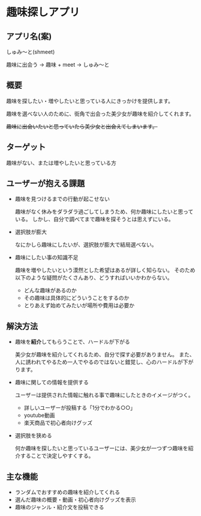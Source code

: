 # 趣味探しアプリ

## アプリ名(案)

しゅみ〜と(shmeet)

趣味に出会う → 趣味 + meet → しゅみ〜と

## 概要

趣味を探したい・増やしたいと思っている人にきっかけを提供します。

趣味を選べない人のために、街角で出会った美少女が趣味を紹介してくれます。

~~趣味に出会いたいと思っていたら美少女と出会えてしまいます。~~

## ターゲット

趣味がない、または増やしたいと思っている方

## ユーザーが抱える課題

- 趣味を見つけるまでの行動が起こせない

    趣味がなく休みをダラダラ過ごしてしまうため、何か趣味にしたいと思っている。
    しかし、自分で調べてまで趣味を探そうとは思えずにいる。

- 選択肢が膨大

    なにかしら趣味にしたいが、選択肢が膨大で結局選べない。

- 趣味にしたい事の知識不足

    趣味を増やしたいという漠然とした希望はあるが詳しく知らない。
    そのため以下のような疑問がたくさんあり、どうすればいいかわからない。

    - どんな趣味があるのか
    - その趣味は具体的にどういうことをするのか
    - とりあえず始めてみたいが場所や費用は必要か

## 解決方法

- 趣味を**紹介**してもらうことで、ハードルが下がる

    美少女が趣味を紹介してくれるため、自分で探す必要がありません。
    また、人に誘われてやるため一人でやるのではないと錯覚し、心のハードルが下がります。

- 趣味に関しての情報を提供する

    ユーザーは提供された情報に触れる事で趣味にしたときのイメージがつく。

    - 詳しいユーザーが投稿する「1分でわかる○○」
    - youtube動画
    - 楽天商品で初心者向けグッズ

- 選択肢を狭める

    何か趣味を探したいと思っているユーザーには、美少女が一つずつ趣味を紹介することで決定しやすくする。

## 主な機能

- ランダムでおすすめの趣味を紹介してくれる
- 選んだ趣味の概要・動画・初心者向けグッズを表示
- 趣味のジャンル・紹介文を投稿できる
